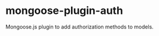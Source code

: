 mongoose-plugin-auth
====================

Mongoose.js plugin to add authorization methods to models.
